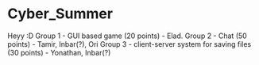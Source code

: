 # Cyber_Summer
Heyy :D
Group 1 - GUI based game (20 points) - Elad.
Group 2 - Chat (50 points) - Tamir, Inbar(?), Ori
Group 3 - client-server system for saving files (30 points) - Yonathan, Inbar(?)
